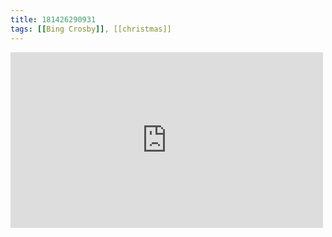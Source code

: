 ```yaml
---
title: 181426290931
tags: [[Bing Crosby]], [[christmas]]
---
```

<iframe allow="accelerometer; autoplay; clipboard-write; encrypted-media; gyroscope; picture-in-picture" allowfullscreen="" frameborder="0" height="281" id="youtube_iframe" src="https://www.youtube.com/embed/cVoANsKnlLs?feature=oembed&amp;enablejsapi=1&amp;origin=https://safe.txmblr.com&amp;wmode=opaque" width="500"></iframe>